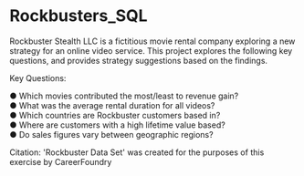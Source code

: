 # Rockbusters_SQL
Rockbuster Stealth LLC is a fictitious movie rental company exploring a new strategy for an online video service. This project explores the following key questions, and provides strategy suggestions based on the findings.

Key Questions:

● Which movies contributed the most/least to revenue gain?\
● What was the average rental duration for all videos?\
● Which countries are Rockbuster customers based in?\
● Where are customers with a high lifetime value based?\
● Do sales figures vary between geographic regions?

Citation: 'Rockbuster Data Set' was created for the purposes of this exercise by CareerFoundry
